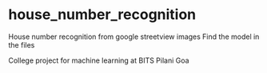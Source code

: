 # house_number_recognition
House number recognition from google streetview images
Find the model in the files

College project for machine learning at BITS Pilani Goa